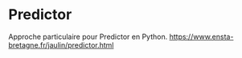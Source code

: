 # Predictor
Approche particulaire pour Predictor en Python. 
https://www.ensta-bretagne.fr/jaulin/predictor.html
